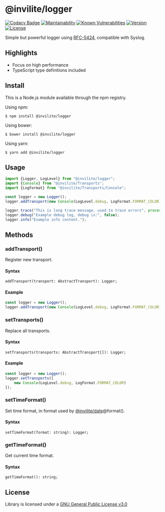 # @invilite/logger
[![Codacy Badge](https://app.codacy.com/project/badge/Grade/9bdbdeea92924bc0b77589082022560c)](https://www.codacy.com/gh/Invilite/logger/dashboard?utm_source=github.com&amp;utm_medium=referral&amp;utm_content=Invilite/logger&amp;utm_campaign=Badge_Grade)
[![Maintainability](https://api.codeclimate.com/v1/badges/7331386c0e83753b34a2/maintainability)](https://codeclimate.com/github/Invilite/logger/maintainability)
[![Known Vulnerabilities](https://snyk.io/test/github/invilite/logger/badge.svg)](https://snyk.io/test/github/invilite/logger)
[![Version](https://img.shields.io/badge/dynamic/json?color=brightgreen&label=version&query=version&url=https%3A%2F%2Fraw.githubusercontent.com%2FInvilite%2Flogger%2Fmaster%2Fpackage.json)](https://github.com/Invilite/logger/blob/master/package.json)
[![License](https://img.shields.io/badge/license-GPL--3.0-blue)](https://github.com/Invilite/logger/blob/master/LICENSE)

Simple but powerful logger using [RFC-5424](https://datatracker.ietf.org/doc/html/rfc5424), compatible with Syslog.

## Highlights
- Focus on high performance
- TypeScript type definitions included

## Install
This is a Node.js module available through the npm registry.

Using npm:
```shell
$ npm install @invilite/logger
```

Using bower:
```shell
$ bower install @invilite/logger
```

Using yarn:
```shell
$ yarn add @invilite/logger
```

## Usage

```typescript
import {Logger, LogLevel} from "@invilite/logger";
import {Console} from "@invilite/Transports";
import {LogFormat} from "@invilite/Transports/Console";

const logger = new Logger();
logger.addTransport(new Console(LogLevel.debug, LogFormat.FORMAT_COLOR));

logger.trace("This is long trace message, used to trace errors", process.argv);
logger.debug("Example debug log, debug is:", false);
logger.info("Example info content.");
```

## Methods

### addTransport()
Register new transport.

#### Syntax
```
addTransport(transport: AbstractTransport): Logger;
```

#### Example
```typescript
const logger = new Logger();
logger.addTransport(new Console(LogLevel.debug, LogFormat.FORMAT_COLOR));
```

### setTransports()
Replace all transports.

#### Syntax
```
setTransports(transports: AbstractTransport[]): Logger;
```

#### Example
```typescript
const logger = new Logger();
logger.setTransports([
    new Console(LogLevel.debug, LogFormat.FORMAT_COLOR)
]);
```

### setTimeFormat()
Set time format, in format used by [@invilite/date](https://github.com/Invilite/date)@format().

#### Syntax
```
setTimeFormat(format: string): Logger;
```

### getTimeFormat()
Get current time format.

#### Syntax
```
getTimeFormat(): string;
```


## License
Library is licensed under a [GNU General Public License v3.0](https://github.com/Invilite/logger/blob/master/LICENSE)